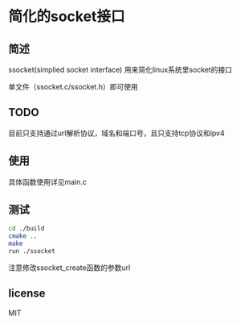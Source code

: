 # 简化的socket接口

## 简述

ssocket(simplied socket interface) 用来简化linux系统里socket的接口

单文件（ssocket.c/ssocket.h）即可使用

## TODO

目前只支持通过url解析协议，域名和端口号，且只支持tcp协议和ipv4

## 使用

具体函数使用详见main.c

## 测试

```bash
cd ./build
cmake ..
make
run ./ssocket
```

注意修改ssocket_create函数的参数url

## license

MIT
